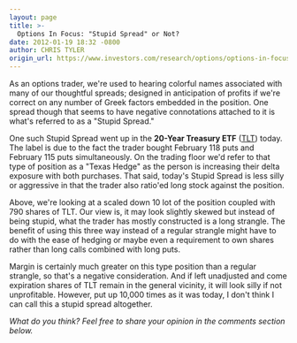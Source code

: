 ```yaml
---
layout: page
title: >-
  Options In Focus: "Stupid Spread" or Not?
date: 2012-01-19 18:32 -0800
author: CHRIS TYLER
origin_url: https://www.investors.com/research/options/options-in-focus-stupid-spread-or-not/
---
```






As an options trader, we're used to hearing colorful names associated with many of our thoughtful spreads; designed in anticipation of profits if we're correct on any number of Greek factors embedded in the position. One spread though that seems to have negative connotations attached to it is what's referred to as a "Stupid Spread." 

  

One such Stupid Spread went up in the **20-Year Treasury ETF**  ([TLT](https://research.investors.com/quote.aspx?symbol=TLT)) today. The label is due to the fact the trader bought February 118 puts and February 115 puts simultaneously. On the trading floor we'd refer to that type of position as a "Texas Hedge" as the person is increasing their delta exposure with both purchases. That said, today's Stupid Spread is less silly or aggressive in that the trader also ratio'ed long stock against the position.

  

  

Above, we're looking at a scaled down 10 lot of the position coupled with 790 shares of TLT. Our view is, it may look slightly skewed but instead of being stupid, what the trader has mostly constructed is a long strangle. The benefit of using this three way instead of a regular strangle might have to do with the ease of hedging or maybe even a requirement to own shares rather than long calls combined with long puts. 

  

Margin is certainly much greater on this type position than a regular strangle, so that's a negative consideration. And if left unadjusted and come expiration shares of TLT remain in the general vicinity, it will look silly if not unprofitable. However, put up 10,000 times as it was today, I don't think I can call this a stupid spread altogether.

  

*What do you think? Feel free to share your opinion in the comments section below.*




